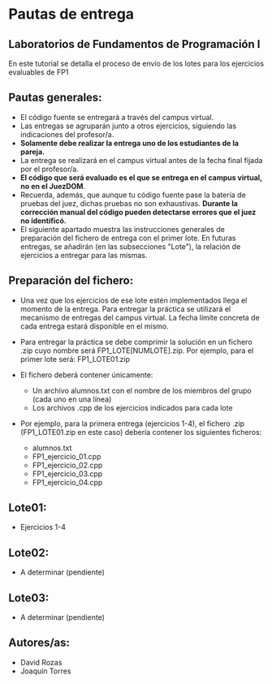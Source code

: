 # Pautas de entrega

## Laboratorios de Fundamentos de Programación I

En este tutorial se detalla el proceso de envío de los lotes para los ejercicios evaluables de FP1

## Pautas generales:
- El código fuente se entregará a través del campus virtual.
- Las entregas se agruparán junto a otros ejercicios, siguiendo las indicaciones del profesor/a.
- **Solamente debe realizar la entrega uno de los estudiantes de la pareja.**
- La entrega se realizará en el campus virtual antes de la fecha final fijada por el profesor/a.
- **El código que será evaluado es el que se entrega en el campus virtual, no en el JuezDOM**.
- Recuerda, además, que aunque tu código fuente pase la batería de pruebas del juez, dichas pruebas no son exhaustivas. **Durante la corrección manual del código pueden detectarse errores que el juez no identificó.**
- El siguiente apartado muestra las instrucciones generales de preparación del fichero de entrega con el primer lote. En futuras entregas, se añadirán (en las subsecciones "Lote"), la relación de ejercicios a entregar para las mismas.

## Preparación del fichero:
- Una vez que los ejercicios de ese lote estén implementados llega el momento de la entrega. Para entregar la práctica se utilizará el mecanismo de entregas del campus virtual. La fecha límite concreta de cada entrega estará disponible en el mismo.
- Para entregar la práctica se debe comprimir la solución en un fichero .zip cuyo nombre será FP1_LOTE[NUMLOTE].zip. Por ejemplo, para el primer lote será:  FP1_LOTE01.zip
- El fichero deberá contener únicamente:
  - Un archivo alumnos.txt con el nombre de los miembros del grupo (cada uno en una línea)
  - Los archivos .cpp de los ejercicios indicados para cada lote

- Por ejemplo, para la primera entrega (ejercicios 1-4), el fichero .zip (FP1_LOTE01.zip en este caso) debería contener los siguientes ficheros:
  - alumnos.txt
  - FP1_ejercicio_01.cpp 
  - FP1_ejercicio_02.cpp 
  - FP1_ejercicio_03.cpp 
  - FP1_ejercicio_04.cpp 

## Lote01:
- Ejercicios 1-4
## Lote02:
- A determinar (pendiente)
## Lote03:
- A determinar (pendiente)

## Autores/as:
- David Rozas
- Joaquín Torres
